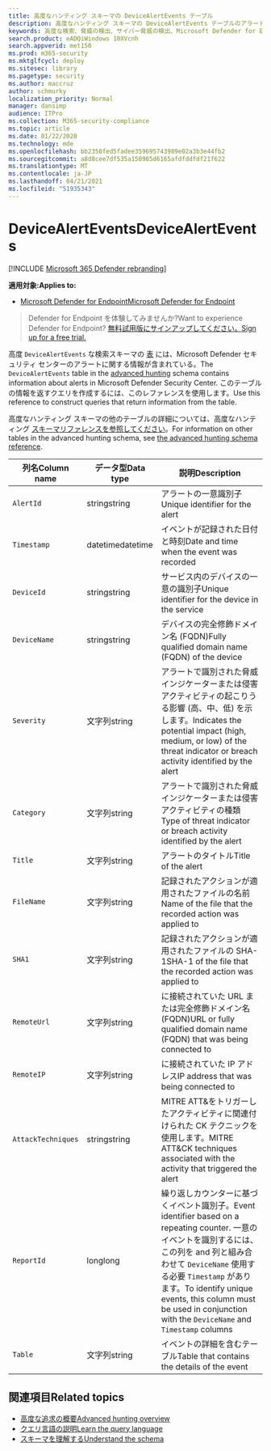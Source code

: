 ```yaml
---
title: 高度なハンティング スキーマの DeviceAlertEvents テーブル
description: 高度なハンティング スキーマの DeviceAlertEvents テーブルのアラート生成イベントについて説明します。
keywords: 高度な検索、脅威の検出、サイバー脅威の検出、Microsoft Defender for Endpoint、検索、クエリ、テレメトリ、スキーマ参照、kusto、table、column、data type、description、DeviceAlertEvents、アラート、重大度、カテゴリ
search.product: eADQiWindows 10XVcnh
search.appverid: met150
ms.prod: m365-security
ms.mktglfcycl: deploy
ms.sitesec: library
ms.pagetype: security
ms.author: maccruz
author: schmurky
localization_priority: Normal
manager: dansimp
audience: ITPro
ms.collection: M365-security-compliance
ms.topic: article
ms.date: 01/22/2020
ms.technology: mde
ms.openlocfilehash: bb2350fed5fadee359695743989e02a3b3e44fb2
ms.sourcegitcommit: a8d8cee7df535a150985d6165afdfddfdf21f622
ms.translationtype: MT
ms.contentlocale: ja-JP
ms.lasthandoff: 04/21/2021
ms.locfileid: "51935343"
---
```

# <a name="devicealertevents"></a><span data-ttu-id="087c3-104">DeviceAlertEvents</span><span class="sxs-lookup"><span data-stu-id="087c3-104">DeviceAlertEvents</span></span>

[!INCLUDE [Microsoft 365 Defender rebranding](../../includes/microsoft-defender.md)]

<span data-ttu-id="087c3-105">**適用対象:**</span><span class="sxs-lookup"><span data-stu-id="087c3-105">**Applies to:**</span></span>
- [<span data-ttu-id="087c3-106">Microsoft Defender for Endpoint</span><span class="sxs-lookup"><span data-stu-id="087c3-106">Microsoft Defender for Endpoint</span></span>](https://go.microsoft.com/fwlink/p/?linkid=2154037)



><span data-ttu-id="087c3-107">Defender for Endpoint を体験してみませんか?</span><span class="sxs-lookup"><span data-stu-id="087c3-107">Want to experience Defender for Endpoint?</span></span> [<span data-ttu-id="087c3-108">無料試用版にサインアップしてください。</span><span class="sxs-lookup"><span data-stu-id="087c3-108">Sign up for a free trial.</span></span>](https://www.microsoft.com/microsoft-365/windows/microsoft-defender-atp?ocid=docs-wdatp-advancedhuntingref-abovefoldlink)

<span data-ttu-id="087c3-109">高度 `DeviceAlertEvents` な検索スキーマの [表](advanced-hunting-overview.md) には、Microsoft Defender セキュリティ センターのアラートに関する情報が含まれている。</span><span class="sxs-lookup"><span data-stu-id="087c3-109">The `DeviceAlertEvents` table in the [advanced hunting](advanced-hunting-overview.md) schema contains information about alerts in Microsoft Defender Security Center.</span></span> <span data-ttu-id="087c3-110">このテーブルの情報を返すクエリを作成するには、このレファレンスを使用します。</span><span class="sxs-lookup"><span data-stu-id="087c3-110">Use this reference to construct queries that return information from the table.</span></span>

<span data-ttu-id="087c3-111">高度なハンティング スキーマの他のテーブルの詳細については、高度なハンティング [スキーマリファレンスを参照してください](advanced-hunting-schema-reference.md)。</span><span class="sxs-lookup"><span data-stu-id="087c3-111">For information on other tables in the advanced hunting schema, see [the advanced hunting schema reference](advanced-hunting-schema-reference.md).</span></span>

| <span data-ttu-id="087c3-112">列名</span><span class="sxs-lookup"><span data-stu-id="087c3-112">Column name</span></span> | <span data-ttu-id="087c3-113">データ型</span><span class="sxs-lookup"><span data-stu-id="087c3-113">Data type</span></span> | <span data-ttu-id="087c3-114">説明</span><span class="sxs-lookup"><span data-stu-id="087c3-114">Description</span></span> |
|-------------|-----------|-------------|
| `AlertId` | <span data-ttu-id="087c3-115">string</span><span class="sxs-lookup"><span data-stu-id="087c3-115">string</span></span> | <span data-ttu-id="087c3-116">アラートの一意識別子</span><span class="sxs-lookup"><span data-stu-id="087c3-116">Unique identifier for the alert</span></span> |
| `Timestamp` | <span data-ttu-id="087c3-117">datetime</span><span class="sxs-lookup"><span data-stu-id="087c3-117">datetime</span></span> | <span data-ttu-id="087c3-118">イベントが記録された日付と時刻</span><span class="sxs-lookup"><span data-stu-id="087c3-118">Date and time when the event was recorded</span></span> |
| `DeviceId` | <span data-ttu-id="087c3-119">string</span><span class="sxs-lookup"><span data-stu-id="087c3-119">string</span></span> | <span data-ttu-id="087c3-120">サービス内のデバイスの一意の識別子</span><span class="sxs-lookup"><span data-stu-id="087c3-120">Unique identifier for the device in the service</span></span> |
| `DeviceName` | <span data-ttu-id="087c3-121">string</span><span class="sxs-lookup"><span data-stu-id="087c3-121">string</span></span> | <span data-ttu-id="087c3-122">デバイスの完全修飾ドメイン名 (FQDN)</span><span class="sxs-lookup"><span data-stu-id="087c3-122">Fully qualified domain name (FQDN) of the device</span></span> |
| `Severity` | <span data-ttu-id="087c3-123">文字列</span><span class="sxs-lookup"><span data-stu-id="087c3-123">string</span></span> | <span data-ttu-id="087c3-124">アラートで識別された脅威インジケーターまたは侵害アクティビティの起こりうる影響 (高、中、低) を示します。</span><span class="sxs-lookup"><span data-stu-id="087c3-124">Indicates the potential impact (high, medium, or low) of the threat indicator or breach activity identified by the alert</span></span> |
| `Category` | <span data-ttu-id="087c3-125">文字列</span><span class="sxs-lookup"><span data-stu-id="087c3-125">string</span></span> | <span data-ttu-id="087c3-126">アラートで識別された脅威インジケーターまたは侵害アクティビティの種類</span><span class="sxs-lookup"><span data-stu-id="087c3-126">Type of threat indicator or breach activity identified by the alert</span></span> |
| `Title` | <span data-ttu-id="087c3-127">文字列</span><span class="sxs-lookup"><span data-stu-id="087c3-127">string</span></span> | <span data-ttu-id="087c3-128">アラートのタイトル</span><span class="sxs-lookup"><span data-stu-id="087c3-128">Title of the alert</span></span> |
| `FileName` | <span data-ttu-id="087c3-129">文字列</span><span class="sxs-lookup"><span data-stu-id="087c3-129">string</span></span> | <span data-ttu-id="087c3-130">記録されたアクションが適用されたファイルの名前</span><span class="sxs-lookup"><span data-stu-id="087c3-130">Name of the file that the recorded action was applied to</span></span> |
| `SHA1` | <span data-ttu-id="087c3-131">文字列</span><span class="sxs-lookup"><span data-stu-id="087c3-131">string</span></span> | <span data-ttu-id="087c3-132">記録されたアクションが適用されたファイルの SHA-1</span><span class="sxs-lookup"><span data-stu-id="087c3-132">SHA-1 of the file that the recorded action was applied to</span></span> |
| `RemoteUrl` | <span data-ttu-id="087c3-133">文字列</span><span class="sxs-lookup"><span data-stu-id="087c3-133">string</span></span> | <span data-ttu-id="087c3-134">に接続されていた URL または完全修飾ドメイン名 (FQDN)</span><span class="sxs-lookup"><span data-stu-id="087c3-134">URL or fully qualified domain name (FQDN) that was being connected to</span></span> |
| `RemoteIP` | <span data-ttu-id="087c3-135">文字列</span><span class="sxs-lookup"><span data-stu-id="087c3-135">string</span></span> | <span data-ttu-id="087c3-136">に接続されていた IP アドレス</span><span class="sxs-lookup"><span data-stu-id="087c3-136">IP address that was being connected to</span></span> |
| `AttackTechniques` | <span data-ttu-id="087c3-137">string</span><span class="sxs-lookup"><span data-stu-id="087c3-137">string</span></span> | <span data-ttu-id="087c3-138">MITRE ATT&をトリガーしたアクティビティに関連付けられた CK テクニックを使用します。</span><span class="sxs-lookup"><span data-stu-id="087c3-138">MITRE ATT&CK techniques associated with the activity that triggered the alert</span></span> |
| `ReportId` | <span data-ttu-id="087c3-139">long</span><span class="sxs-lookup"><span data-stu-id="087c3-139">long</span></span> | <span data-ttu-id="087c3-140">繰り返しカウンターに基づくイベント識別子。</span><span class="sxs-lookup"><span data-stu-id="087c3-140">Event identifier based on a repeating counter.</span></span> <span data-ttu-id="087c3-141">一意のイベントを識別するには、この列を and 列と組み合わせて `DeviceName` 使用する必要 `Timestamp` があります。</span><span class="sxs-lookup"><span data-stu-id="087c3-141">To identify unique events, this column must be used in conjunction with the `DeviceName` and `Timestamp` columns</span></span> |
| `Table` | <span data-ttu-id="087c3-142">文字列</span><span class="sxs-lookup"><span data-stu-id="087c3-142">string</span></span> | <span data-ttu-id="087c3-143">イベントの詳細を含むテーブル</span><span class="sxs-lookup"><span data-stu-id="087c3-143">Table that contains the details of the event</span></span> |

## <a name="related-topics"></a><span data-ttu-id="087c3-144">関連項目</span><span class="sxs-lookup"><span data-stu-id="087c3-144">Related topics</span></span>
- [<span data-ttu-id="087c3-145">高度な追求の概要</span><span class="sxs-lookup"><span data-stu-id="087c3-145">Advanced hunting overview</span></span>](advanced-hunting-overview.md)
- [<span data-ttu-id="087c3-146">クエリ言語の説明</span><span class="sxs-lookup"><span data-stu-id="087c3-146">Learn the query language</span></span>](advanced-hunting-query-language.md)
- [<span data-ttu-id="087c3-147">スキーマを理解する</span><span class="sxs-lookup"><span data-stu-id="087c3-147">Understand the schema</span></span>](advanced-hunting-schema-reference.md)
